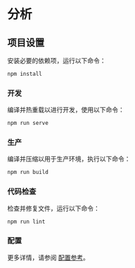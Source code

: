 # 分析

## 项目设置

安装必要的依赖项，运行以下命令：
```bash
npm install 
```

### 开发

编译并热重载以进行开发，使用以下命令：
```bash
npm run serve
```

### 生产

编译并压缩以用于生产环境，执行以下命令：
```bash
npm run build
```

### 代码检查

检查并修复文件，运行以下命令：
```bash
npm run lint
```

### 配置

更多详情，请参阅 [配置参考](https://cli.vuejs.org/config/)。